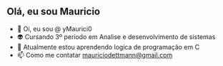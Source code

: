 ## Olá, eu sou Mauricio
- 👋 Oi, eu sou @ yMaurici0
- 👽 Cursando 3º período em Analise e desenvolvimento de sistemas 
- 🌱 Atualmente estou aprendendo logica de programação em C
- 📫 Como me contatar mauriciodettmann@gmail.com

